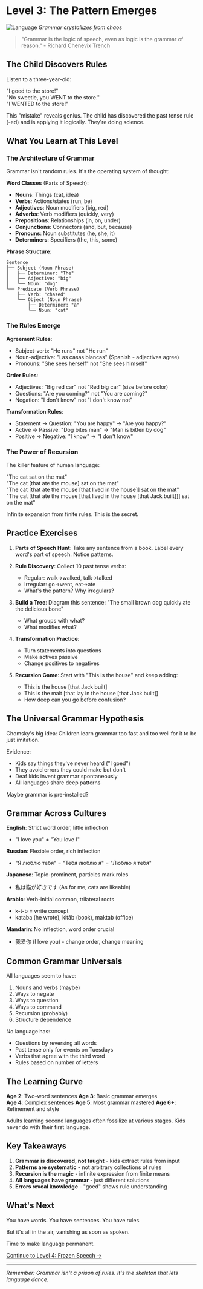 # Level 3: The Pattern Emerges

![Language](../cover/language.png)
*Grammar crystallizes from chaos*

> "Grammar is the logic of speech, even as logic is the grammar of reason." - Richard Chenevix Trench

## The Child Discovers Rules

Listen to a three-year-old:

"I goed to the store!"  
"No sweetie, you WENT to the store."  
"I WENTED to the store!"

This "mistake" reveals genius. The child has discovered the past tense rule (-ed) and is applying it logically. They're doing science.

## What You Learn at This Level

### The Architecture of Grammar

Grammar isn't random rules. It's the operating system of thought:

**Word Classes** (Parts of Speech):
- **Nouns**: Things (cat, idea)
- **Verbs**: Actions/states (run, be)
- **Adjectives**: Noun modifiers (big, red)
- **Adverbs**: Verb modifiers (quickly, very)
- **Prepositions**: Relationships (in, on, under)
- **Conjunctions**: Connectors (and, but, because)
- **Pronouns**: Noun substitutes (he, she, it)
- **Determiners**: Specifiers (the, this, some)

**Phrase Structure**:
```
Sentence
├── Subject (Noun Phrase)
│   ├── Determiner: "The"
│   ├── Adjective: "big"
│   └── Noun: "dog"
└── Predicate (Verb Phrase)
    ├── Verb: "chased"
    └── Object (Noun Phrase)
        ├── Determiner: "a"
        └── Noun: "cat"
```

### The Rules Emerge

**Agreement Rules**:
- Subject-verb: "He runs" not "He run"
- Noun-adjective: "Las casas blancas" (Spanish - adjectives agree)
- Pronouns: "She sees herself" not "She sees himself"

**Order Rules**:
- Adjectives: "Big red car" not "Red big car" (size before color)
- Questions: "Are you coming?" not "You are coming?"
- Negation: "I don't know" not "I don't know not"

**Transformation Rules**:
- Statement → Question: "You are happy" → "Are you happy?"
- Active → Passive: "Dog bites man" → "Man is bitten by dog"
- Positive → Negative: "I know" → "I don't know"

### The Power of Recursion

The killer feature of human language:

"The cat sat on the mat"  
"The cat [that ate the mouse] sat on the mat"  
"The cat [that ate the mouse [that lived in the house]] sat on the mat"  
"The cat [that ate the mouse [that lived in the house [that Jack built]]] sat on the mat"

Infinite expansion from finite rules. This is the secret.

## Practice Exercises

1. **Parts of Speech Hunt**: Take any sentence from a book. Label every word's part of speech. Notice patterns.

2. **Rule Discovery**: Collect 10 past tense verbs:
   - Regular: walk→walked, talk→talked
   - Irregular: go→went, eat→ate
   - What's the pattern? Why irregulars?

3. **Build a Tree**: Diagram this sentence:
   "The small brown dog quickly ate the delicious bone"
   - What groups with what?
   - What modifies what?

4. **Transformation Practice**:
   - Turn statements into questions
   - Make actives passive
   - Change positives to negatives

5. **Recursion Game**: Start with "This is the house" and keep adding:
   - This is the house [that Jack built]
   - This is the malt [that lay in the house [that Jack built]]
   - How deep can you go before confusion?

## The Universal Grammar Hypothesis

Chomsky's big idea: Children learn grammar too fast and too well for it to be just imitation.

Evidence:
- Kids say things they've never heard ("I goed")
- They avoid errors they could make but don't
- Deaf kids invent grammar spontaneously
- All languages share deep patterns

Maybe grammar is pre-installed?

## Grammar Across Cultures

**English**: Strict word order, little inflection
- "I love you" ≠ "You love I"

**Russian**: Flexible order, rich inflection
- "Я люблю тебя" = "Тебя люблю я" = "Люблю я тебя"

**Japanese**: Topic-prominent, particles mark roles
- 私は猫が好きです (As for me, cats are likeable)

**Arabic**: Verb-initial common, trilateral roots
- k-t-b = write concept
- kataba (he wrote), kitāb (book), maktab (office)

**Mandarin**: No inflection, word order crucial
- 我爱你 (I love you) - change order, change meaning

## Common Grammar Universals

All languages seem to have:
1. Nouns and verbs (maybe)
2. Ways to negate
3. Ways to question
4. Ways to command
5. Recursion (probably)
6. Structure dependence

No language has:
- Questions by reversing all words
- Past tense only for events on Tuesdays
- Verbs that agree with the third word
- Rules based on number of letters

## The Learning Curve

**Age 2**: Two-word sentences
**Age 3**: Basic grammar emerges  
**Age 4**: Complex sentences
**Age 5**: Most grammar mastered
**Age 6+**: Refinement and style

Adults learning second languages often fossilize at various stages. Kids never do with their first language.

## Key Takeaways

1. **Grammar is discovered, not taught** - kids extract rules from input
2. **Patterns are systematic** - not arbitrary collections of rules
3. **Recursion is the magic** - infinite expression from finite means
4. **All languages have grammar** - just different solutions
5. **Errors reveal knowledge** - "goed" shows rule understanding

## What's Next

You have words. You have sentences. You have rules.

But it's all in the air, vanishing as soon as spoken.

Time to make language permanent.

[Continue to Level 4: Frozen Speech →](L4_Frozen_Speech.md)

---

*Remember: Grammar isn't a prison of rules. It's the skeleton that lets language dance.*
